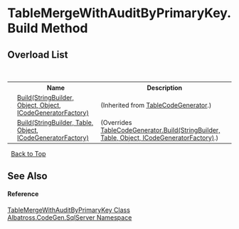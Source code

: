 # TableMergeWithAuditByPrimaryKey.Build Method 
 


## Overload List
&nbsp;<table><tr><th></th><th>Name</th><th>Description</th></tr><tr><td>![Public method](media/pubmethod.gif "Public method")</td><td><a href="M_Albatross_CodeGen_SqlServer_TableCodeGenerator_Build_1.md">Build(StringBuilder, Object, Object, ICodeGeneratorFactory)</a></td><td> (Inherited from <a href="T_Albatross_CodeGen_SqlServer_TableCodeGenerator.md">TableCodeGenerator</a>.)</td></tr><tr><td>![Public method](media/pubmethod.gif "Public method")</td><td><a href="M_Albatross_CodeGen_SqlServer_TableMergeWithAuditByPrimaryKey_Build.md">Build(StringBuilder, Table, Object, ICodeGeneratorFactory)</a></td><td> (Overrides <a href="M_Albatross_CodeGen_SqlServer_TableCodeGenerator_Build.md">TableCodeGenerator.Build(StringBuilder, Table, Object, ICodeGeneratorFactory)</a>.)</td></tr></table>&nbsp;
<a href="#tablemergewithauditbyprimarykey.build-method">Back to Top</a>

## See Also


#### Reference
<a href="T_Albatross_CodeGen_SqlServer_TableMergeWithAuditByPrimaryKey.md">TableMergeWithAuditByPrimaryKey Class</a><br /><a href="N_Albatross_CodeGen_SqlServer.md">Albatross.CodeGen.SqlServer Namespace</a><br />